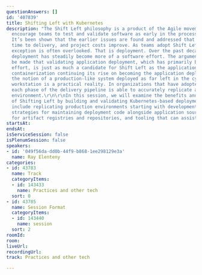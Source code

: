 ```yaml
---
questionAnswers: []
id: '407839'
title: Shifting Left with Kubernetes
description: "The Shift Left philosophy is a product of the Agile movement. Its practices
  encourage teams to test and validate software as early in the process as possible.
  It’s been shown that the earlier issues are found and addressed that overall quality,
  time to delivery, and project costs improve. As teams adopt Shift Left, one notable
  exception is often overlooked. That is deployment. Over the past decade, application
  deployment has steadily become more of a software effort. The argument can easily
  be made that validating application deployment, which has primarily become a software
  effort, is just as much a candidate for Shift Left as the application itself. With
  containerization continuing its rise on becoming the application deployment norm,
  the notion of a production-like system deployed as far left in the cycle as a developer’s
  workstation is a practical reality. In organizations that have adopted Kubernetes,
  each phase of the delivery pipeline is able to accurately replicate a production
  environment.\r\n\r\nIn this session, we will examine the benefits and challenges
  of Shifting Left by building and validating Kubernetes-based deployments. Topics
  include replicating production environments starting with development workstations,
  strategies for maintaining deployment code alongside application source code, considerations
  for artifact registries and repositories, and tooling that can assist at each stage.\r\n"
startsAt: 
endsAt: 
isServiceSession: false
isPlenumSession: false
speakers:
- id: '049f56da-dd0b-44f9-b868-1ee298129e3a'
  name: Ray Elenteny
categories:
- id: 43783
  name: Track
  categoryItems:
  - id: 143433
    name: Practices and other tech
  sort: 0
- id: 43785
  name: Session Format
  categoryItems:
  - id: 143440
    name: session
  sort: 2
roomId: 
room: 
liveUrl: 
recordingUrl: 
track: Practices and other tech

---
```

